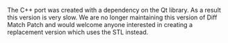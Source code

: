 The C++ port was created with a dependency on the Qt library.  As a result this version is very slow.  We are no longer maintaining this version of Diff Match Patch and would welcome anyone interested in creating a replacement version which uses the STL instead.
